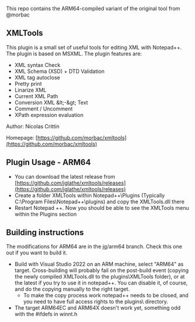 This repo contains the ARM64-compiled variant of the original tool from @morbac

XMLTools
--------
This plugin is a small set of useful tools for editing XML with Notepad++. The plugin is based on MSXML. The plugin features are:
- XML syntax Check
- XML Schema (XSD) + DTD Validation
- XML tag autoclose
- Pretty print
- Linarize XML
- Current XML Path
- Conversion XML &amp;lt;-&amp;gt; Text
- Comment / Uncomment
- XPath expression evaluation

Author: Nicolas Crittin

Homepage: [https://github.com/morbac/xmltools](https://github.com/morbac/xmltools)

Plugin Usage - ARM64
------------
- You can download the latest release from [https://github.com/jglathe/xmltools/releases](https://github.com/jglathe/xmltools/releases)
- Create a folder XMLTools within Notepad++\Plugins (Typically C:\Program Files\Notepad++\plugins\) and copy the XMLTools.dll there
- Restart Notepad ++. Now you should be able to see the XMLTools menu within the Plugins section 

**Building instructions**
------------
The modifications for ARM64 are in the jg/arm64 branch. Check this one out if you want to build it.
- Build with Visual Studio 2022 on an ARM machine, select "ARM64" as target. Cross-building will probably fail on the post-build event (copying the newly compiled XMLTools.dll to the plugins\XMLTools folder), or at the latest if you try to use it in notepad++. You can disable it, of course, and do the copying manually to the right target.
  -  To make the copy process work notepad++ needs to be closed, and you need to have full access rights to the plugins\ directory.
-  The target ARM64EC and ARM64X doesn't work yet, something odd with the #ifdefs in winnt.h
